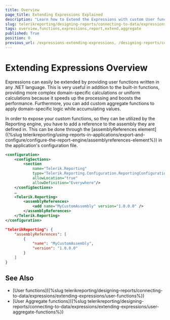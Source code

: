 ```yaml
---
title: Overview
page_title: Extending Expressions Explained
description: "Learn how to Extend the Expressions with custom User functions and User aggregate functions in Telerik Reporting."
slug: telerikreporting/designing-reports/connecting-to-data/expressions/extending-expressions/overview
tags: overview,functions,expressions,report,extend,aggregate
published: True
position: 0
previous_url: /expressions-extending-expressions, /designing-reports/connecting-to-data/expressions/extending-expressions/
---
```


# Extending Expressions Overview

Expressions can easily be extended by providing user functions written in any .NET language. This is very useful in addition to the built-in functions, providing more complex domain-specific calculations or uniform calculations because it speeds up the processing and boosts the performance. Furthermore, you can add custom aggregate functions to apply domain-specific logic while accumulating values.

In order to expose your custom functions, so they can be utilized by the Reporting engine, you have to add a reference to the assembly they are defined in. This can be done through the [assemblyReferences element]({%slug telerikreporting/using-reports-in-applications/export-and-configure/configure-the-report-engine/assemblyreferences-element%}) in the application's configuration file.

````XML
<configuration>
	<configSections>
		<section
			name="Telerik.Reporting"
			type="Telerik.Reporting.Configuration.ReportingConfigurationSection, Telerik.Reporting"
			allowLocation="true"
			allowDefinition="Everywhere"/>
	</configSections>
	…
	<Telerik.Reporting>
		<assemblyReferences>
			<add name="MyCustomAssembly" version="1.0.0.0" />
		</assemblyReferences>
	</Telerik.Reporting>
</configuration>
````
````JSON
"telerikReporting": {
    "assemblyReferences": [
        {
            "name": "MyCustomAssembly",
            "version": "1.0.0.0"
        }
    ]
}
````

## See Also

* [User functions]({%slug telerikreporting/designing-reports/connecting-to-data/expressions/extending-expressions/user-functions%})
* [User Aggregate functions]({%slug telerikreporting/designing-reports/connecting-to-data/expressions/extending-expressions/user-aggregate-functions%})
